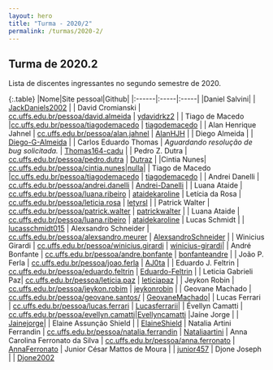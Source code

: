 ```yaml
---
layout: hero
title: "Turma - 2020/2"
permalink: /turmas/2020-2/
---
```


<div class="row align-items-center pt-2 pt-lg-5 mb-5">
    <div class="col-md-8">
    <h2>Turma de 2020.2</h2>
    <p class="lead">Lista de discentes ingressantes no segundo semestre de 2020.</p>
    </div>
</div>

{:.table}
|Nome|Site pessoal|Github|
|:------|:-----|:-----|
|Daniel Salvini|  | [JackDaniels2002](https://github.com/JackDaniels2002) |
| David Cromianski | [cc.uffs.edu.br/pessoa/david.almeida](https://cc.uffs.edu.br/pessoa/david.almeida/) | [ydavidrkz2](https://github.com/ydavidrkz2) |
| Tiago de Macedo |[cc.uffs.edu.br/pessoa/tiagodemacedo](https://cc.uffs.edu.br/pessoa/tiagodemacedo/) | [tiagodemacedo](https://github.com/tiagodemacedo) |
| Alan Henrique Jahnel | [cc.uffs.edu.br/pessoa/alan.jahnel](http://cc.uffs.edu.br/pessoa/alan.jahnel) | [AlanHJH](http://github.com/AlanHJH) |
| Diego Almeida |  | [Diego-G-Almeida](http://github.com/Diego-G-Almeida) |
| Carlos Eduardo Thomas | *Aguardando resolução de bug solicitada.*  | [Thomas164-cadu](https://github.com/Thomas164-cadu) |
| Pedro Z. Dutra | [cc.uffs.edu.br/pessoa/pedro.dutra](https://cc.uffs.edu.br/pessoa/pedro.dutra/) | [Dutraz](http://github.com/Dutraz) |
|Cintia Nunes| [cc.uffs.edu.br/pessoa/cintia.nunes](https://cc.uffs.edu.br/pessoa/cintia.nunes)|[nulla](https://github.com/nullaa)|
| Tiago de Macedo |[cc.uffs.edu.br/pessoa/tiagodemacedo](http://cc.uffs.edu.br/pessoa/tiagodemacedo/) | [tiagodemacedo](https://github.com/tiagodemacedo) |
| Andrei Danelli | [cc.uffs.edu.br/pessoa/andrei.danelli](https://cc.uffs.edu.br/pessoa/andrei.danelli/) | [Andrei-Danelli](https://github.com/andreidanelli) |
| Luana Ataide          | [cc.uffs.edu.br/pessoa/luana.ribeiro](https://cc.uffs.edu.br/pessoa/luana.ribeiro) | [ataidekaroline](https://github.com/ataidekaroline)
| Letícia da Rosa | [cc.uffs.edu.br/pessoa/leticia.rosa](https://cc.uffs.edu.br/pessoa/leticia.rosa/) | [letyrsl](https://github.com/letyrsl) |
| Patrick Walter | [cc.uffs.edu.br/pessoa/patrick.walter](https://cc.uffs.edu.br/pessoa/patrick.walter/) | [patrickwalter](http://github.com/PatrickWalter387) |
| Luana Ataide          | [cc.uffs.edu.br/pessoa/luana.ribeiro](https://cc.uffs.edu.br/pessoa/luana.ribeiro/) | [ataidekaroline](https://github.com/ataidekaroline)
| Lucas Schmidt |  | [lucasschmidt015](https://github.com/lucasschmidt015)
| Alexsandro Schneider | [cc.uffs.edu.br/pessoa/alexsandro.meurer](https://cc.uffs.edu.br/pessoa/alexsandro.meurer/) | [AlexsandroSchneider](https://github.com/AlexsandroSchneider) |
| Winicius Girardi      | [cc.uffs.edu.br/pessoa/winicius.girardi](https://cc.uffs.edu.br/pessoa/winicius.girardi/)       | [winicius-girardi](https://github.com/winicius-girardi)| 
| André Bonfante | [cc.uffs.edu.br/pessoa/andre.bonfante](https://cc.uffs.edu.br/pessoa/andre.bonfante/) | [bonfanteandre](https://github.com/bonfanteandre) |
| João P. Ferla | [cc.uffs.edu.br/pessoa/joao.ferla](https://cc.uffs.edu.br/pessoa/joao.ferla/) | [AJ0ta](https://github.com/AJ0ta) |
| Eduardo J. Feltrin | [cc.uffs.edu.br/pessoa/eduardo.feltrin](https://cc.uffs.edu.br/pessoa/eduardo.feltrin/) | [Eduardo-Feltrin](https://github.com/Eduardo-Feltrin) |
| Leticia Gabrieli Paz| [cc.uffs.edu.br/pessoa/leticia.paz](https://cc.uffs.edu.br/pessoa/leticia.paz/) | [leticiapaz](https://github.com/leticiapaz) |
| Jeykon Robin | [cc.uffs.edu.br/pessoa/jeykon.robim](https://cc.uffs.edu.br/pessoa/jeykon.robim/) | [jeykonrobin](https://github.com/jeykonrobin) |
| Geovane Machado | [cc.uffs.edu.br/pessoa/geovane.santos/](https://cc.uffs.edu.br/pessoa/geovane.santos) | [GeovaneMachado](https://github.com/GeovaneMachado)|
| Lucas Ferrari | [cc.uffs.edu.br/pessoa/lucas.ferrari](https://cc.uffs.edu.br/pessoa/lucas.ferrari/) | [Lucasferrarii](https://github.com/Lucasferrarii)|
| Évellyn Camatti | [cc.uffs.edu.br/pessoa/evellyn.camatti](https://cc.uffs.edu.br/pessoa/evellyn.camatti/)|[Evellyncamatti](https://github.com/evellyncamatti)
|Jaíne Jorge | | [Jainejorge](https://github.com/Jainejorge)|
| Elaine Assunção Shield  | | [ElaineShield](https://github.com/ElaineShield)
| Natalia Artini Ferrandin | [cc.uffs.edu.br/pessoa/natalia.ferrandin](https://cc.uffs.edu.br/pessoa/natalia.ferrandin/) | [Nataliaartini](https://github.com/Nataliaartini)
| Anna Carolina Ferronato da Silva | [cc.uffs.edu.br/pessoa/anna.ferronato](https://cc.uffs.edu.br/pessoa/anna.ferronato/) | [AnnaFerronato](https://github.com/AnnaFerronato)
| Junior César Mattos de Moura | | [junior457](https://github.com/junior457)
| Djone Joseph | | [Djone2002](https://github.com/Djone2002)

